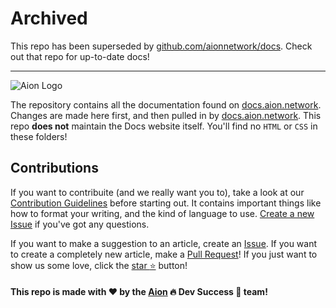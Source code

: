 # Archived

This repo has been superseded by [github.com/aionnetwork/docs](https://github.com/aionnetwork/docs). Check out that repo for up-to-date docs!

---

![Aion Logo](aion-docs-logo.png)

The repository contains all the documentation found on [docs.aion.network](https://docs.aion.network). Changes are made here first, and then pulled in by [docs.aion.network](https://docs.aion.network). This repo **does not** maintain the Docs website itself. You'll find no `HTML` or `CSS` in these folders!

## Contributions

If you want to contribuite (and we really want you to), take a look at our [Contribution Guidelines](https://github.com/mohnjatthews/aion-docs/blob/master/extra/contribution-guidelines.md) before starting out. It contains important things like how to format your writing, and the kind of language to use. [Create a new Issue](https://github.com/mohnjatthews/aion-docs/issues) if you've got any questions.

If you want to make a suggestion to an article, create an [Issue](https://github.com/mohnjatthews/aion-docs/issues). If you want to create a completely new article, make a [Pull Request](https://github.com/mohnjatthews/aion-docs/pulls)! If you just want to show us some love, click the [star :star:](https://github.com/mohnjatthews/aion_docs/stargazers) button!

#### This repo is made with ❤️ by the [Aion](http://aion.network) :fire: Dev Success :100: team!
